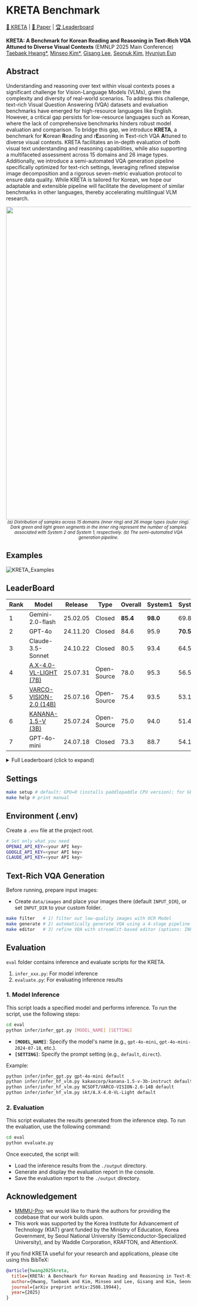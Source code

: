 # KRETA Benchmark
 
[🤗 KRETA](https://huggingface.co/datasets/tabtoyou/KRETA) | [📖 Paper](https://arxiv.org/abs/2508.19944) | [🏆 Leaderboard](https://github.com/tabtoyou/KRETA/tree/main?tab=readme-ov-file#leaderboard)

**KRETA: A Benchmark for Korean Reading and Reasoning in Text-Rich VQA Attuned to Diverse Visual Contexts** (EMNLP 2025 Main Conference) <br>
[Taebaek Hwang*](https://www.linkedin.com/in/taebaek-hwang-a66685170/), [Minseo Kim*](https://www.linkedin.com/in/minseo-kim-939293323/), [Gisang Lee](https://www.linkedin.com/in/gisanglee/), 
[Seonuk Kim](https://www.linkedin.com/in/seonuk-kim/), [Hyunjun Eun](https://www.linkedin.com/in/hyunjun-eun-239381196/)

## Abstract
Understanding and reasoning over text within visual contexts poses a significant challenge for Vision-Language Models (VLMs), given the complexity and diversity of real-world scenarios. To address this challenge, text-rich Visual Question Answering (VQA) datasets and evaluation benchmarks have emerged for high-resource languages like English. However, a critical gap persists for low-resource languages such as Korean, where the lack of comprehensive benchmarks hinders robust model evaluation and comparison. To bridge this gap, we introduce **KRETA**, a benchmark for **K**orean **R**eading and r**E**asoning in **T**ext-rich VQA **A**ttuned to diverse visual contexts. KRETA facilitates an in-depth evaluation of both visual text understanding and reasoning capabilities, while also supporting a multifaceted assessment across 15 domains and 26 image types. Additionally, we introduce a semi-automated VQA generation pipeline specifically optimized for text-rich settings, leveraging refined stepwise image decomposition and a rigorous seven-metric evaluation protocol to ensure data quality. While KRETA is tailored for Korean, we hope our adaptable and extensible pipeline will facilitate the development of similar benchmarks in other languages, thereby accelerating multilingual VLM research.
   
<p align="center">
  <img src="https://github.com/user-attachments/assets/fea1b76e-f1a5-4655-b11d-9c1b368d98f6" width="850" />
  <br>
  <sub><em>(a) Distribution of samples across 15 domains (inner ring) and 26 image types (outer ring). Dark green and light green segments in the inner ring represent the number of samples associated with System 2 and System 1, respectively. (b) The semi-automated VQA generation pipeline.</sub></em>
</p>


## Examples
![KRETA_Examples](https://github.com/user-attachments/assets/a650868f-c248-4451-a36d-fa8f7d28b47a)


## LeaderBoard

| Rank | Model               | Release   | Type        | Overall | System1 | System2 |
|------|---------------------|-----------|-------------|---------|---------|---------|
| 1    | Gemini-2.0-flash    | 25.02.05  | Closed      | **85.4** | **98.0** | 69.8 |
| 2    | GPT-4o              | 24.11.20  | Closed      | 84.6    | 95.9    | **70.5** |
| 3    | Claude-3.5-Sonnet   | 24.10.22  | Closed      | 80.5    | 93.4    | 64.5 |
| 4    | [A.X-4.0-VL-LIGHT (7B)](https://huggingface.co/skt/A.X-4.0-VL-Light)   | 25.07.31  | Open-Source | 78.0    | 95.3    | 56.5 |
| 5    | [VARCO-VISION-2.0 (14B)](https://huggingface.co/NCSOFT/VARCO-VISION-2.0-14B)    | 25.07.16  | Open-Source | 75.4    | 93.5    | 53.1 |
| 6    | [KANANA-1.5-V (3B)](https://huggingface.co/kakaocorp/kanana-1.5-v-3b-instruct)   | 25.07.24  | Open-Source | 75.0    | 94.0    | 51.4 |
| 7    | GPT-4o-mini         | 24.07.18  | Closed      | 73.3    | 88.7    | 54.1 |


<details>
<summary>Full Leaderboard (click to expand)</summary>
<table style="width:90%;">
<tr>
<th>Models</th>
<td><b>Open-Source</b></td>
<td><b>Overall</b></td>
<td><b>System1</b></td>
<td><b>System2</b></td>
<td><b>Gov.</b></td>
<td><b>Econ.</b></td>
<td><b>Mktg.</b></td>
<td><b>Comm.</b></td>
<td><b>Edu.</b></td>
<td><b>Med.</b></td>
<td><b>Tech.</b></td>
<td><b>Arts.</b></td>
<td><b>Transp.</b></td>
<td><b>Tour.</b></td>
<td><b>FnB.</b></td>
<td><b>Ent.</b></td>
<td><b>Life.</b></td>
<td><b>Sci.</b></td>
<td><b>Hist.</b></td>
</tr>
<tr>
<th align="left">Gemini-2.0-flash (25.02.05)</th>
<td align="middle">✘</td>
<td><b>85.4</b></td>
<td><b>98.0</b></td>
<td>69.8</td>
<td><b>95.1</b></td>
<td><b>95.2</b></td>
<td><b>99.3</b></td>
<td><b>96.1</b></td>
<td><b>96.7</b></td>
<td><b>92.2</b></td>
<td>93.5</td>
<td>98.8</td>
<td><b>90.4</b></td>
<td><b>98.1</b></td>
<td>93.2</td>
<td>95.2</td>
<td><b>96.6</b></td>
<td><b>44.1</b></td>
<td>78.3</td>
</tr>
<tr>
<th align="left">GPT-4o (24.11.20)</th>
<td align="middle">✘</td>
<td>84.6</td>
<td>95.9</td>
<td><b>70.5</b></td>
<td>93.5</td>
<td>92.3</td>
<td>97.2</td>
<td>90.3</td>
<td><b>96.7</b></td>
<td>91.1</td>
<td><b>96.7</b></td>
<td><b>100.0</b></td>
<td>84.4</td>
<td>93.5</td>
<td><b>93.6</b></td>
<td><b>97.0</b></td>
<td>95.1</td>
<td><b>44.1</b></td>
<td><b>93.3</b></td>
</tr>
<tr style="border-bottom: 1.5px solid">
<th align="left">Claude-3.5-Sonnet (24.10.22)</th>
<td align="middle">✘</td>
<td>80.5</td>
<td>93.4</td>
<td>64.5</td>
<td>93.5</td>
<td>91.3</td>
<td>92.4</td>
<td>87.0</td>
<td>93.0</td>
<td>91.1</td>
<td>87.0</td>
<td>91.6</td>
<td>84.4</td>
<td>94.4</td>
<td>89.8</td>
<td>92.3</td>
<td>92.2</td>
<td>37.4</td>
<td>70.0</td>
</tr>
<tr>
<th align="left">A.X-4.0-VL-LIGHT (25.07.31)</th>
<td align="middle">✅</td>
<td>78.0</td>
<td>95.3</td>
<td>56.5</td>
<td>90.2</td>
<td>87.5</td>
<td>91.7</td>
<td>89.6</td>
<td>94.0</td>
<td>88.9</td>
<td>87.0</td>
<td>92.8</td>
<td>82.0</td>
<td>94.4</td>
<td>86.0</td>
<td>86.3</td>
<td>86.3</td>
<td>33.9</td>
<td>63.3</td>
</tr>
<tr>
<th align="left">VARCO-VISION-2.0 (14B) (25.07.16)</th>
<td align="middle">✅</td>
<td>75.4</td>
<td>93.5</td>
<td>53.1</td>
<td>90.6</td>
<td>94.2</td>
<td>88.3</td>
<td>88.3</td>
<td>90.7</td>
<td>90.0</td>
<td>88.0</td>
<td>89.2</td>
<td>79.0</td>
<td>87.0</td>
<td>83.3</td>
<td>87.5</td>
<td>92.2</td>
<td>26.8</td>
<td>33.3</td>
</tr>
<tr>
<th align="left">KANANA-1.5-V (3B) (25. 07. 24)</th>
<td align="middle">✅</td>
<td>75.0</td>
<td>94.0</td>
<td>51.4</td>
<td>86.5</td>
<td>81.7</td>
<td>94.5</td>
<td>84.4</td>
<td>87.9</td>
<td>80.0</td>
<td>80.4</td>
<td>92.8</td>
<td>77.3</td>
<td>93.5</td>
<td>89.4</td>
<td>85.1</td>
<td>86.8</td>
<td>29.7</td>
<td>48.3</td>
</tr>
<tr>
<th align="left">GPT-4o-mini (24.07.18)</th>
<td align="middle">✘</td>
<td>73.3</td>
<td>88.7</td>
<td>54.1</td>
<td>82.4</td>
<td>82.7</td>
<td>85.5</td>
<td>84.4</td>
<td>87.4</td>
<td>83.3</td>
<td>80.4</td>
<td>89.2</td>
<td>80.2</td>
<td>84.3</td>
<td>81.4</td>
<td>86.3</td>
<td>87.3</td>
<td>30.3</td>
<td>45.0</td>
</tr>
<tr>
<th align="left">VARCO-VISION (14B)</th>
<td align="middle">✅</td>
<td>72.3</td>
<td>90.9</td>
<td>49.3</td>
<td>81.6</td>
<td>87.5</td>
<td>83.4</td>
<td>83.1</td>
<td>84.2</td>
<td>86.7</td>
<td>84.8</td>
<td>79.5</td>
<td>82.6</td>
<td>83.3</td>
<td>76.1</td>
<td>81.5</td>
<td>85.3</td>
<td>33.7</td>
<td>31.7</td>
</tr>
<tr>
<th align="left">Qwen2.5-VL (3B)</th>
<td align="middle">✅</td>
<td>71.8</td>
<td>94.2</td>
<td>43.9</td>
<td>81.6</td>
<td>76.9</td>
<td>85.5</td>
<td>77.9</td>
<td>87.4</td>
<td>80.0</td>
<td>79.3</td>
<td>85.5</td>
<td>75.4</td>
<td>84.3</td>
<td>76.9</td>
<td>87.5</td>
<td>83.3</td>
<td>33.9</td>
<td>36.7</td>
</tr>
<tr>
<th align="left">InternVL2.5 (8B)</th>
<td align="middle">✅</td>
<td>70.8</td>
<td>89.8</td>
<td>47.3</td>
<td>81.6</td>
<td>76.9</td>
<td>85.5</td>
<td>81.8</td>
<td>83.7</td>
<td>81.1</td>
<td>77.2</td>
<td>78.3</td>
<td>76.0</td>
<td>83.3</td>
<td>74.2</td>
<td>78.6</td>
<td>85.8</td>
<td>34.1</td>
<td>38.3</td>
</tr>
<tr>
<th align="left">InternVL2.5 (4B)</th>
<td align="middle">✅</td>
<td>70.7</td>
<td>90.7</td>
<td>45.9</td>
<td>82.0</td>
<td>76.9</td>
<td>87.6</td>
<td>83.1</td>
<td>83.7</td>
<td>78.9</td>
<td>79.3</td>
<td>79.5</td>
<td>75.4</td>
<td>77.8</td>
<td>69.3</td>
<td>81.0</td>
<td>86.3</td>
<td>33.9</td>
<td>46.7</td>
</tr>
<tr>
<th align="left">Qwen2.5-VL (7B)</th>
<td align="middle">✅</td>
<td>68.5</td>
<td>94.5</td>
<td>36.1</td>
<td>80.0</td>
<td>77.9</td>
<td>85.5</td>
<td>81.2</td>
<td>87.4</td>
<td>76.7</td>
<td>75.0</td>
<td>89.2</td>
<td>77.8</td>
<td>82.4</td>
<td>77.7</td>
<td>86.3</td>
<td>85.8</td>
<td>15.1</td>
<td>36.7</td>
</tr>
<tr>
<th align="left">MiniCPM-o-2.6 (8B)</th>
<td align="middle">✅</td>
<td>64.3</td>
<td>84.1</td>
<td>39.9</td>
<td>75.9</td>
<td>83.7</td>
<td>79.3</td>
<td>75.9</td>
<td>76.7</td>
<td>65.6</td>
<td>75.0</td>
<td>73.5</td>
<td>69.5</td>
<td>79.6</td>
<td>67.8</td>
<td>77.4</td>
<td>74.0</td>
<td>25.5</td>
<td>25.0</td>
</tr>
<tr>
<th align="left">Ovis1.6-Gemma2 (9B)</th>
<td align="middle">✅</td>
<td>58.4</td>
<td>68.9</td>
<td>45.4</td>
<td>64.1</td>
<td>69.2</td>
<td>71.0</td>
<td>72.7</td>
<td>60.9</td>
<td>71.1</td>
<td>67.4</td>
<td>53.0</td>
<td>68.9</td>
<td>75.9</td>
<td>65.2</td>
<td>58.9</td>
<td>63.2</td>
<td>30.5</td>
<td>28.3</td>
</tr>
<tr>
<th align="left">LLaVA-OneVision (7B)</th>
<td align="middle">✅</td>
<td>54.0</td>
<td>65.1</td>
<td>40.1</td>
<td>64.1</td>
<td>63.5</td>
<td>63.4</td>
<td>63.6</td>
<td>58.6</td>
<td>55.6</td>
<td>64.1</td>
<td>45.8</td>
<td>68.3</td>
<td>65.7</td>
<td>55.3</td>
<td>55.4</td>
<td>55.9</td>
<td>30.8</td>
<td>33.3</td>
</tr>
<tr>
<th align="left">Deepseek-VL2-small (2.8B)</th>
<td align="middle">✅</td>
<td>53.3</td>
<td>67.3</td>
<td>36.1</td>
<td>61.6</td>
<td>63.5</td>
<td>66.9</td>
<td>63.0</td>
<td>57.2</td>
<td>64.4</td>
<td>68.5</td>
<td>50.6</td>
<td>59.9</td>
<td>63.0</td>
<td>48.9</td>
<td>56.0</td>
<td>57.4</td>
<td>30.8</td>
<td>36.7</td>
</tr>
<tr>
<th align="left">Ovis1.6-Llama3.2 (3B)</th>
<td align="middle">✅</td>
<td>52.2</td>
<td>62.8</td>
<td>39.1</td>
<td>64.5</td>
<td>69.2</td>
<td>60.7</td>
<td>57.1</td>
<td>55.8</td>
<td>54.4</td>
<td>62.0</td>
<td>51.8</td>
<td>60.5</td>
<td>61.1</td>
<td>56.8</td>
<td>52.4</td>
<td>49.5</td>
<td>30.5</td>
<td>31.7</td>
</tr>
<tr>
<th align="left">Deepseek-VL2-tiny (1B)</th>
<td align="middle">✅</td>
<td>48.8</td>
<td>60.8</td>
<td>34.0</td>
<td>57.1</td>
<td>55.8</td>
<td>63.4</td>
<td>58.4</td>
<td>51.2</td>
<td>57.8</td>
<td>57.6</td>
<td>45.8</td>
<td>54.5</td>
<td>58.3</td>
<td>43.9</td>
<td>47.0</td>
<td>54.4</td>
<td>30.5</td>
<td>31.7</td>
</tr>
<tr>
<th align="left">Phi-3.5-Vision (4.2B)</th>
<td align="middle">✅</td>
<td>42.6</td>
<td>52.2</td>
<td>30.8</td>
<td>53.5</td>
<td>55.8</td>
<td>40.0</td>
<td>49.4</td>
<td>43.3</td>
<td>40.0</td>
<td>53.3</td>
<td>50.6</td>
<td>44.3</td>
<td>46.3</td>
<td>42.8</td>
<td>43.5</td>
<td>44.6</td>
<td>27.6</td>
<td>36.7</td>
</tr>
<tr>
<th align="left">LLaVA-OneVision (0.5B)</th>
<td align="middle">✅</td>
<td>42.3</td>
<td>49.6</td>
<td>33.3</td>
<td>51.8</td>
<td>48.1</td>
<td>47.6</td>
<td>44.8</td>
<td>39.5</td>
<td>50.0</td>
<td>44.6</td>
<td>40.9</td>
<td>49.7</td>
<td>51.9</td>
<td>41.7</td>
<td>44.6</td>
<td>46.1</td>
<td>28.0</td>
<td>31.7</td>
</tr>
<tr>
<th align="left">MiniCPM-V-2.6 (8B)</th>
<td align="middle">✅</td>
<td>41.0</td>
<td>50.4</td>
<td>29.4</td>
<td>50.2</td>
<td>54.8</td>
<td>50.3</td>
<td>53.2</td>
<td>44.7</td>
<td>41.1</td>
<td>52.2</td>
<td>33.7</td>
<td>43.7</td>
<td>48.1</td>
<td>43.6</td>
<td>45.8</td>
<td>46.1</td>
<td>18.2</td>
<td>25.0</td>
</tr>
</table>
</details>

## Settings
```bash
make setup # default: GPU=0 (installs paddlepaddle CPU version); for GPU OCR, run: make setup GPU=1
make help # print manual
```

## Environment (.env)

Create a `.env` file at the project root.

```bash
# Set only what you need
OPENAI_API_KEY=<your API key>
GOOGLE_API_KEY=<your API key>
CLAUDE_API_KEY=<your API key>
```

## Text-Rich VQA Generation

Before running, prepare input images:
- Create `data/images` and place your images there (default `INPUT_DIR`), or set `INPUT_DIR` to your custom folder.

```bash
make filter   # 1) filter out low-quality images with OCR Model
make generate # 2) automatically generate VQA using a 4-stage pipeline (options: INPUT_DIR)
make editor   # 3) refine VQA with streamlit-based editor (options: INPUT_DIR, OUTPUT_DIR, SAVE_BATCH)
```

## Evaluation
`eval` folder contains inference and evaluate scripts for the KRETA.

1. `infer_xxx.py`: For model inference
2. `evaluate.py`: For evaluating inference results

### 1. Model Inference

This script loads a specified model and performs inference. To run the script, use the following steps:

```bash
cd eval
python infer/infer_gpt.py [MODEL_NAME] [SETTING]
```

- **`[MODEL_NAME]`**: Specify the model's name (e.g., `gpt-4o-mini`, `gpt-4o-mini-2024-07-18`, etc.).
- **`[SETTING]`**: Specify the prompt setting (e.g., `default`, `direct`).

Example:

```bash
python infer/infer_gpt.py gpt-4o-mini default
python infer/infer_hf_vlm.py kakaocorp/kanana-1.5-v-3b-instruct default
python infer/infer_hf_vlm.py NCSOFT/VARCO-VISION-2.0-14B default
python infer/infer_hf_vlm.py skt/A.X-4.0-VL-Light default
```

### 2. Evaluation

This script evaluates the results generated from the inference step. To run the evaluation, use the following command:

```bash
cd eval
python evaluate.py
```

Once executed, the script will:
- Load the inference results from the `./output` directory.
- Generate and display the evaluation report in the console.
- Save the evaluation report to the `./output` directory.

## Acknowledgement

- [MMMU-Pro](https://github.com/MMMU-Benchmark/MMMU): we would like to thank the authors for providing the codebase that our work builds upon.
- This work was supported by the Korea Institute for Advancement of Technology (KIAT) grant funded by the Ministry of Education, Korea Government, by Seoul National University (Semiconductor-Specialized University), and by Waddle Corporation, KRAFTON, and AttentionX.


If you find KRETA useful for your research and applications, please cite using this BibTeX:
```bibtex
@article{hwang2025kreta,
  title={KRETA: A Benchmark for Korean Reading and Reasoning in Text-Rich VQA Attuned to Diverse Visual Contexts},
  author={Hwang, Taebaek and Kim, Minseo and Lee, Gisang and Kim, Seonuk and Eun, Hyunjun},
  journal={arXiv preprint arXiv:2508.19944},
  year={2025}
}
```

